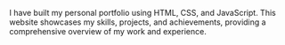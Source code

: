 I have built my personal portfolio using HTML, CSS, and JavaScript. 
This website showcases my skills, projects, and achievements, providing a comprehensive overview of my work and experience.
